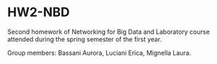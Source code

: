 # HW2-NBD

Second homework of Networking for Big Data and Laboratory course attended during the spring semester of the first year.

Group members: Bassani Aurora, Luciani Erica, Mignella Laura.
